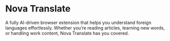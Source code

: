# Nova Translate

A fully AI-driven browser extension that helps you understand foreign languages effortlessly. Whether you’re reading articles, learning new words, or handling work content, Nova Translate has you covered.